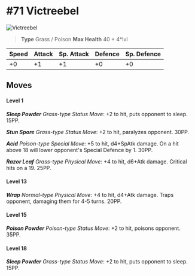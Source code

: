 # #71 Victreebel


![Victreebel](https://img.pokemondb.net/sprites/home/normal/1x/victreebel.png)

> **Type** Grass / Poison
> **Max Health** 40 + 4\*lvl

| Speed | Attack | Sp. Attack | Defence | Sp. Defence |
| ----- | ------ | ---------- | ------- | ----------- |
| +0 | +1 | +1 | +0 | +0 |

## Moves
#### Level 1

***Sleep Powder** Grass-type Status Move*: +2 to hit, puts opponent to sleep. 15PP.

***Stun Spore** Grass-type Status Move*: +2 to hit, paralyzes opponent. 30PP.

***Acid** Poison-type Special Move*: +5 to hit, d4+SpAtk damage. On a hit above 18 will lower opponent's Special Defence by 1. 30PP.

***Razor Leaf** Grass-type Physical Move*: +4 to hit, d6+Atk damage. Critical hits on a 19. 25PP.
#### Level 13

***Wrap** Normal-type Physical Move*: +4 to hit, d4+Atk damage. Traps opponent, damaging them for 4-5 turns. 20PP.
#### Level 15

***Poison Powder** Poison-type Status Move*: +2 to hit, poisons opponent. 35PP.
#### Level 18

***Sleep Powder** Grass-type Status Move*: +2 to hit, puts opponent to sleep. 15PP.

